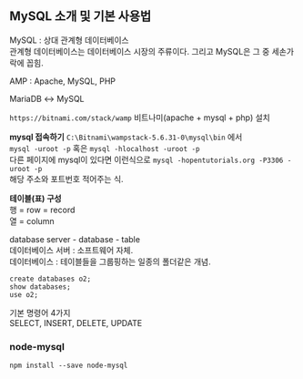 ## MySQL 소개 및 기본 사용법

MySQL : 상대 관계형 데이터베이스  
관계형 데이터베이스는 데이터베이스 시장의 주류이다. 그리고 MySQL은 그 중 세손가락에 꼽힘.  

AMP : Apache, MySQL, PHP  

MariaDB ↔ MySQL  

`https://bitnami.com/stack/wamp`
비트나미(apache + mysql + php) 설치  


**mysql 접속하기**
`C:\Bitnami\wampstack-5.6.31-0\mysql\bin` 에서  
`mysql -uroot -p` 혹은 `mysql -hlocalhost -uroot -p`  
다른 페이지에 mysql이 있다면 이런식으로 `mysql -hopentutorials.org -P3306 -uroot -p`  
해당 주소와 포트번호 적어주는 식.  

**테이블(표) 구성**  
행 = row = record  
열 = column  

database server - database - table  
데이터베이스 서버 : 소프트웨어 자체.  
데이터베이스 : 테이블들을 그룹핑하는 일종의 폴더같은 개념.  

```
create databases o2;
show databases;
use o2;
```

기본 명령어 4가지  
SELECT, INSERT, DELETE, UPDATE  

### node-mysql

`npm install --save node-mysql`

